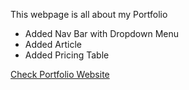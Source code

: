 This webpage is all about my Portfolio
* Added Nav Bar with Dropdown Menu
* Added Article 
* Added Pricing Table

[Check Portfolio Website](https://riyazmbu.github.io/Portfolio)
